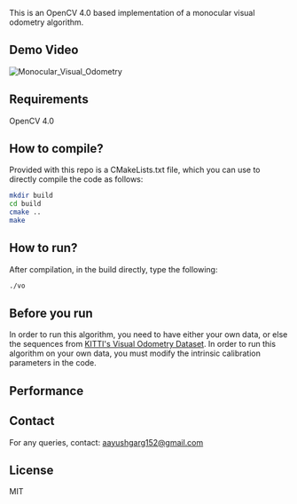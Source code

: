 This is an OpenCV 4.0 based implementation of a monocular visual odometry algorithm.

<!-- ## Algorithm
Uses Nister's Five Point Algorithm for Essential Matrix estimation, and FAST features, with a KLT tracker.
More details are available [here as a report](http://avisingh599.github.io/assets/ugp2-report.pdf), and
[here as a blog post](http://avisingh599.github.io/vision/monocular-vo/). 

Note that this project is not yet capable of doing reliable relative scale estimation, 
so the scale informaion is extracted from the KITTI dataset ground truth files. -->

## Demo Video

![Monocular_Visual_Odometry](https://user-images.githubusercontent.com/71000616/150598237-3836dad4-3188-412d-95e9-ab07aad0ab1f.gif)

<!-- [![Demo video](https://img.youtube.com/vi/Q7G07Ji3tLc/0.jpg)](https://youtu.be/Q7G07Ji3tLc) -->

## Requirements
OpenCV 4.0

## How to compile?
Provided with this repo is a CMakeLists.txt file, which you can use to directly compile the code as follows:
```bash
mkdir build
cd build
cmake ..
make
```

## How to run? 
After compilation, in the build directly, type the following:
```bash
./vo
```
## Before you run
In order to run this algorithm, you need to have either your own data, 
or else the sequences from [KITTI's Visual Odometry Dataset](http://www.cvlibs.net/datasets/kitti/eval_odometry.php).
In order to run this algorithm on your own data, you must modify the intrinsic calibration parameters in the code.

## Performance
<!-- ![Results on the KITTI VO Benchmark](http://avisingh599.github.io/images/visodo/2K.png) -->

## Contact
For any queries, contact: aayushgarg152@gmail.com

## License
MIT
